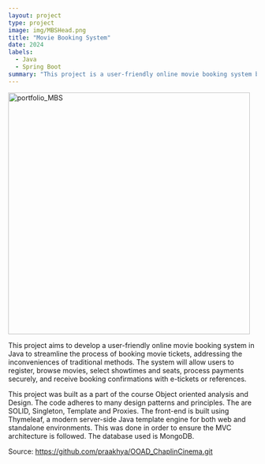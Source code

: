 ```yaml
---
layout: project
type: project
image: img/MBSHead.png
title: "Movie Booking System"
date: 2024
labels:
  - Java 
  - Spring Boot
summary: "This project is a user-friendly online movie booking system built in Java" 
---
```


<img width="490" alt="portfolio_MBS" src="https://github.com/pranathipraveen1402/pranathipraveen1402.github.io/assets/105574251/ce68623a-89a7-4544-b0c1-4e082f94835d">

This project aims to develop a user-friendly online movie booking system in Java to streamline the process of booking movie tickets, addressing the inconveniences of traditional methods. The system will allow users to register, browse movies, select showtimes and seats, process payments securely, and receive booking confirmations with e-tickets or references.

This project was built as a part of the course Object oriented analysis and Design. The code adheres to many design patterns and principles. The are SOLID, Singleton, Template and Proxies. The front-end is built using Thymeleaf, a modern server-side Java template engine for both web and standalone environments. This was done in order to ensure the MVC architecture is followed. The database used is MongoDB. 

Source: https://github.com/praakhya/OOAD_ChaplinCinema.git
